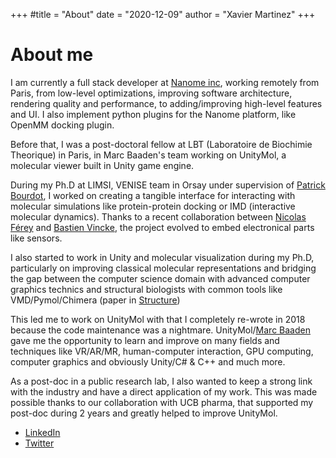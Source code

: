 +++
#title = "About"
date = "2020-12-09"
author = "Xavier Martinez"
+++


# About me

I am currently a full stack developer at [Nanome inc](https://nanome.ai/), working remotely from Paris, from low-level optimizations, improving software architecture, rendering quality and performance, to adding/improving high-level features and UI. I also implement python plugins for the Nanome platform, like OpenMM docking plugin.  


Before that, I was a post-doctoral fellow at LBT (Laboratoire de Biochimie Theorique) in Paris, in Marc Baaden's team working on UnityMol, a molecular viewer built in Unity game engine.

During my Ph.D at LIMSI, VENISE team in Orsay under supervision of [Patrick Bourdot](https://perso.limsi.fr/pb/), I worked on creating a tangible interface for interacting with molecular simulations like protein-protein docking or IMD (interactive molecular dynamics).
Thanks to a recent collaboration between [Nicolas Férey](https://perso.limsi.fr/ferey/contact.html) and [Bastien Vincke](http://satie.ens-paris-saclay.fr/version-francaise/la-recherche/pole-siame-systemes-d-information-et-d-analyse-multi-environnements/groupe-moss-methodes-et-outils-pour-les-signaux-et-systemes/vincke-bastien-343042.kjsp?RH=1363876775651), the project evolved to embed electronical parts like sensors.

I also started to work in Unity and molecular visualization during my Ph.D, particularly on improving classical molecular representations and bridging the gap between the computer science domain with advanced computer graphics technics and structural biologists with common tools like VMD/Pymol/Chimera (paper in [Structure](https://www.sciencedirect.com/science/article/pii/S0969212619303077))

This led me to work on UnityMol with that I completely re-wrote in 2018 because the code maintenance was a nightmare. UnityMol/[Marc Baaden](http://www.baaden.ibpc.fr/) gave me the opportunity to learn and improve on many fields and techniques like VR/AR/MR, human-computer interaction, GPU computing, computer graphics and obviously Unity/C# & C++ and much more.

As a post-doc in a public research lab, I also wanted to keep a strong link with the industry and have a direct application of my work. This was made possible thanks to our collaboration with UCB pharma, that supported my post-doc during 2 years and greatly helped to improve UnityMol.

- [LinkedIn](https://www.linkedin.com/in/xavier-martinez-51a8304a/)
- [Twitter](https://twitter.com/N3zix)


<!-- The main goal was to markerlessly reconstruct in 3D, a modular and flexible physical model with only one standard RGB camera.
Combining computer vision methods in OpenCV for real time tracking of the molecular model with a custom implementation of the structure from motion (SFM) method to reconstruct 3D atom positions allowed me to get a robust numerical representation of the molecule.

This was the first step to convert a flexible physical model into a tangible interface. The next step was to embed sensors inside the physical model to obtain precise torsion angles in interactive time to both reconstruct the model but also to follow deformation.
 -->


